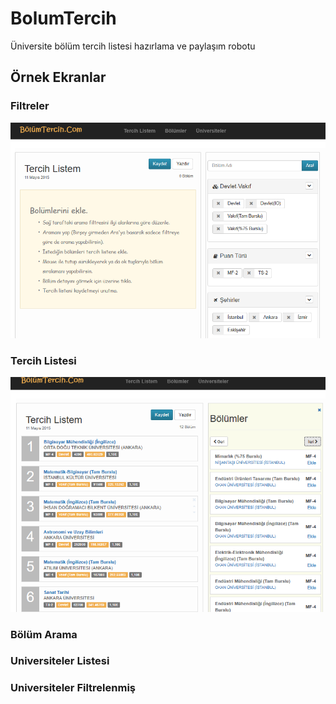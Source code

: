 # BolumTercih

Üniversite bölüm tercih listesi hazırlama ve paylaşım robotu

## Örnek Ekranlar

### Filtreler
![BolumTercih Filtreler!](https://github.com/EmreKiyat/BolumTercih/blob/master/DocsImg/FirstScreen.PNG?raw=true "Filtreler")

### Tercih Listesi
![BolumTercih Filtreler!](https://github.com/EmreKiyat/BolumTercih/blob/master/DocsImg/TercihListem.PNG?raw=true "Filtreler")

### Bölüm Arama

### Universiteler Listesi

### Universiteler Filtrelenmiş


